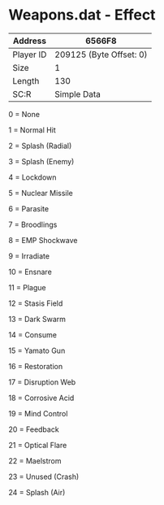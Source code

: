 
#  Weapons.dat - Effect
Address   | 6566F8
----------|-------------
Player ID | 209125 (Byte Offset: 0)
Size 	  | 1
Length 	  | 130
SC:R      | Simple Data

0 = None 
1 = Normal Hit
2 = Splash (Radial)
3 = Splash (Enemy)
4 = Lockdown
5 = Nuclear Missile
6 = Parasite
7 = Broodlings
8 = EMP Shockwave
9 = Irradiate
10 = Ensnare
11 = Plague
12 = Stasis Field
13 = Dark Swarm
14 = Consume
15 = Yamato Gun
16 = Restoration
17 = Disruption Web
18 = Corrosive Acid
19 = Mind Control
20 = Feedback
21 = Optical Flare
22 = Maelstrom
23 = Unused (Crash)
24 = Splash (Air)
